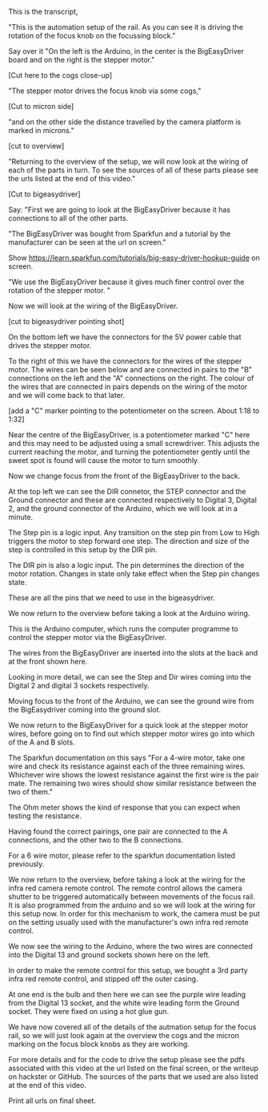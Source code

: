 
This is the transcript,

"This is the automation setup of the rail. As you can see it is driving the rotation of the focus knob on the focussing block."

Say over it "On the left is the Arduino, in the center is the BigEasyDriver board and on the right is the stepper motor."

[Cut here to the cogs close-up]

"The stepper motor drives the focus knob via some cogs,"

[Cut to micron side]

"and on the other side the distance travelled by the camera platform is marked in microns."

[cut to overview]

"Returning to the overview of the setup, we will now look at the wiring of each of the parts in turn. To see the sources of all of these parts please see the urls listed at the end of this video."

[Cut to bigeasydriver]

Say: "First we are going to look at the BigEasyDriver because it has connections to all of the other parts.

"The BigEasyDriver was bought from Sparkfun and a tutorial by the manufacturer can be seen at the url on screen."

Show https://learn.sparkfun.com/tutorials/big-easy-driver-hookup-guide on screen.

"We use the BigEasyDriver because it gives much finer control over the rotation of the stepper motor. "

Now we will look at the wiring of the BigEasyDriver.

[cut to bigeasydriver pointing shot]

On the bottom left we have the connectors for the 5V power cable that drives the stepper motor.

To the right of this we have the connectors for the wires of the stepper motor. The wires can be seen below and are connected in pairs to the "B" connections on the left and the "A" connections on the right. The colour of the wires that are connected in pairs depends on the wiring of the motor and we will come back to that later.

[add a "C" marker pointing to the potentiometer on the screen. About 1:18 to 1:32]

Near the centre of the BigEasyDriver, is a potentiometer marked "C" here and this may need to be adjusted using a small screwdriver. This adjusts the current reaching the motor, and turning the potentiometer gently until the sweet spot is found will cause the motor to turn smoothly.

Now we change focus from the front of the BigEasyDriver to the back.

At the top left we can see the DIR connetor, the STEP connector and the Ground connector and these are connected respectively to Digital 3, Digital 2, and the ground connector of the Arduino, which we will look at in a minute.

The Step pin is a logic input. Any transition on the step pin from Low to High triggers the motor to step forward one step. The direction and size of the step is controlled in this setup by the DIR pin.

The DIR pin is also a logic input. The pin determines the direction of the motor rotation. Changes in state only take effect when the Step pin changes state.

These are all the pins that we need to use in the bigeasydriver.

We now return to the overview before taking a look at the Arduino wiring.

This is the Arduino computer, which runs the computer programme to control the stepper motor via the BigEasyDriver.

The wires from the BigEasyDriver are inserted into the slots at the back and at the front shown here.


Looking in more detail, we can see the Step and Dir wires coming into the Digital 2 and digital 3 sockets respectively.

Moving focus to the front of the Arduino, we can see the ground wire from the BigEasydriver coming into the ground slot.

We now return to the BigEasyDriver for a quick look at the stepper motor wires, before going on to find out which stepper motor wires go into which of the A and B slots.

The Sparkfun documentation on this says "For a 4-wire motor, take one wire and check its resistance against each of the three remaining wires. Whichever wire shows the lowest resistance against the first wire is the pair mate. The remaining two wires should show similar resistance between the two of them."

The Ohm meter shows the kind of response that you can expect when testing the resistance.

Having found the correct pairings, one pair are connected to the A connections, and the other two to the B connections.

For a 6 wire motor, please refer to the sparkfun documentation listed previously.

We now return to the overview, before taking a look at the wiring for the infra red camera remote control. The remote control allows the camera shutter to be triggered automatically between movements of the focus rail. It is also programmed from the arduino and so we will look at the wiring for this setup now. In order for this mechanism to work, the camera must be put on the setting usually used with the manufacturer's own infra red remote control.


We now see the wiring to the Arduino, where the two wires are connected into the Digital 13 and ground sockets shown here on the left.


In order to make the remote control for this setup, we bought a 3rd party infra red remote control, and stipped off the outer casing.

At one end is the bulb and then here we can see the purple wire leading from the Digital 13 socket, and the white wire leading form the Ground socket. They were fixed on using a hot glue gun.


We have now covered all of the details of the autmation setup for the focus rail, so we will just look again at the overview the cogs and the micron marking on the focus block knobs as they are working.

For more details and for the code to drive the setup please see the pdfs associated with this video at the url listed on the final screen, or the writeup on hackster or GitHub. The sources of the parts that we used are also listed at the end of this video.

Print all urls on final sheet.
